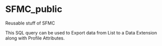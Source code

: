# SFMC_public
Reusable stuff of SFMC

This SQL query can be used to Export data from List to a Data Extension along with Profile Attributes.
